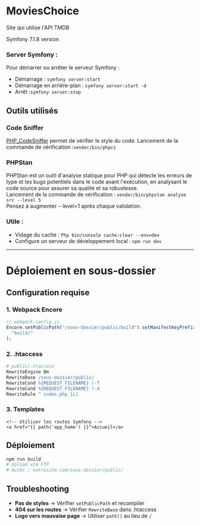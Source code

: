# MoviesChoice

Site qui utilise l'API TMDB

Symfony 7.1.8 version

### Server Symfony :

Pour démarrer ou arrêter le serveur Symfony :

- Démarrage : `symfony server:start`
- Démarrage en arrière-plan : `symfony server:start -d`
- Arrêt :`symfony server:stop`

## Outils utilisés

### Code Sniffer

[PHP_CodeSniffer](https://github.com/PHPCSStandards/PHP_CodeSniffer/) permet de vérifier le style du code.
Lancement de la commande de vérification :`vendor/bin/phpcs`

### PHPStan

PHPStan est un outil d'analyse statique pour PHP qui détecte les erreurs de type et les bugs potentiels dans le code avant l'exécution, en analysant le code source pour assurer sa qualité et sa robustesse.\
Lancement de la commande de vérification :
`vendor/bin/phpstan analyse src --level 5` \
Pensez à augmenter --level=1 après chaque validation.

### Utile :

- Vidage du cache : `Php bin/console cache:clear --env=dev`
- Configure un serveur de développement local : `npm run dev`

---

# Déploiement en sous-dossier

## Configuration requise

### 1. Webpack Encore

```js
// webpack.config.js
Encore.setPublicPath("/sous-dossier/public/build").setManifestKeyPrefix(
  "build/"
);
```

### 2. .htaccess

```apache
# public/.htaccess
RewriteEngine On
RewriteBase /sous-dossier/public/
RewriteCond %{REQUEST_FILENAME} !-f
RewriteCond %{REQUEST_FILENAME} !-d
RewriteRule ^ index.php [L]
```

### 3. Templates

```twig
<!-- Utiliser les routes Symfony -->
<a href="{{ path('app_home') }}">Accueil</a>
```

## Déploiement

```bash
npm run build
# Upload via FTP
# Accès : votresite.com/sous-dossier/public/
```

## Troubleshooting

- **Pas de styles** → Vérifier `setPublicPath` et recompiler
- **404 sur les routes** → Vérifier `RewriteBase` dans .htaccess
- **Logo vers mauvaise page** → Utiliser `path()` au lieu de `/`
